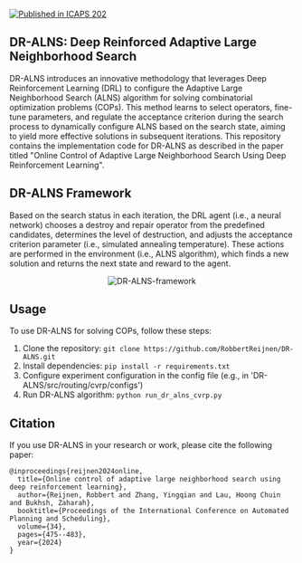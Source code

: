 [![Published in ICAPS 202](https://img.shields.io/badge/Published-ICAPS2024-blue)](https://ojs.aaai.org/index.php/ICAPS/article/view/31507)

## DR-ALNS: Deep Reinforced Adaptive Large Neighborhood Search

DR-ALNS introduces an innovative methodology that leverages Deep Reinforcement Learning (DRL) to configure the Adaptive Large Neighborhood Search (ALNS) algorithm for solving combinatorial optimization problems (COPs). This method learns to select operators, fine-tune parameters, and regulate the acceptance criterion during the search process to dynamically configure ALNS based on the search state, aiming to yield more effective solutions in subsequent iterations. This repository contains the implementation code for DR-ALNS as described in the paper titled "Online Control of Adaptive Large Neighborhood Search Using Deep Reinforcement Learning".

## DR-ALNS Framework

Based on the search status in each iteration, the DRL agent (i.e., a neural network) chooses a destroy and repair operator from the predefined candidates, determines the level of destruction, and adjusts the acceptance criterion parameter (i.e., simulated annealing temperature). These actions are performed in the environment (i.e., ALNS algorithm), which finds a new solution and returns the next state and reward to the agent.

<div style="text-align:center;">
  <img src="https://github.com/RobbertReijnen/DR-ALNS/assets/53526789/5654a71a-3972-4d91-9ce0-86d83faa21d3" alt="DR-ALNS-framework" style="max-width:50%; max-height:50%;">
</div>


## Usage

To use DR-ALNS for solving COPs, follow these steps:

1. Clone the repository: `git clone https://github.com/RobbertReijnen/DR-ALNS.git`
2. Install dependencies: `pip install -r requirements.txt`
3. Configure experiment configuration in the config file (e.g., in 'DR-ALNS/src/routing/cvrp/configs')
4. Run DR-ALNS algorithm: `python run_dr_alns_cvrp.py`

## Citation

If you use DR-ALNS in your research or work, please cite the following paper:

```
@inproceedings{reijnen2024online,
  title={Online control of adaptive large neighborhood search using deep reinforcement learning},
  author={Reijnen, Robbert and Zhang, Yingqian and Lau, Hoong Chuin and Bukhsh, Zaharah},
  booktitle={Proceedings of the International Conference on Automated Planning and Scheduling},
  volume={34},
  pages={475--483},
  year={2024}
}
```
